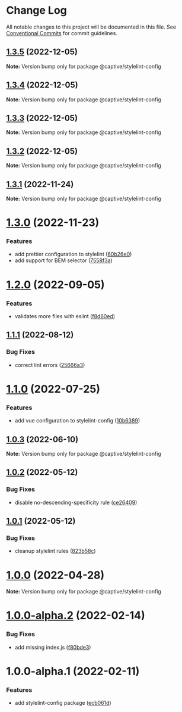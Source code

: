 # Change Log

All notable changes to this project will be documented in this file.
See [Conventional Commits](https://conventionalcommits.org) for commit guidelines.

## [1.3.5](https://github.com/Captive-Studio/es-project-config/compare/@captive/stylelint-config@1.3.4...@captive/stylelint-config@1.3.5) (2022-12-05)

**Note:** Version bump only for package @captive/stylelint-config

## [1.3.4](https://github.com/Captive-Studio/es-project-config/compare/@captive/stylelint-config@1.3.3...@captive/stylelint-config@1.3.4) (2022-12-05)

**Note:** Version bump only for package @captive/stylelint-config

## [1.3.3](https://github.com/Captive-Studio/es-project-config/compare/@captive/stylelint-config@1.3.2...@captive/stylelint-config@1.3.3) (2022-12-05)

**Note:** Version bump only for package @captive/stylelint-config

## [1.3.2](https://github.com/Captive-Studio/es-project-config/compare/@captive/stylelint-config@1.3.1...@captive/stylelint-config@1.3.2) (2022-12-05)

**Note:** Version bump only for package @captive/stylelint-config

## [1.3.1](https://github.com/Captive-Studio/es-project-config/compare/@captive/stylelint-config@1.3.0...@captive/stylelint-config@1.3.1) (2022-11-24)

**Note:** Version bump only for package @captive/stylelint-config

# [1.3.0](https://github.com/Captive-Studio/es-project-config/compare/@captive/stylelint-config@1.2.0...@captive/stylelint-config@1.3.0) (2022-11-23)

### Features

- add prettier configuration to stylelint ([60b26e0](https://github.com/Captive-Studio/es-project-config/commit/60b26e01907e0d77e7946197ac5ab0d083a78b57))
- add support for BEM selector ([7558f3a](https://github.com/Captive-Studio/es-project-config/commit/7558f3ab97101cbd3ce3f5c81bdb56015848057c))

# [1.2.0](https://github.com/Captive-Studio/es-project-config/compare/@captive/stylelint-config@1.1.1...@captive/stylelint-config@1.2.0) (2022-09-05)

### Features

- validates more files with eslint ([f8d60ed](https://github.com/Captive-Studio/es-project-config/commit/f8d60ed25e150bc036850819bf92cc0719029f9f))

## [1.1.1](https://github.com/Captive-Studio/es-project-config/compare/@captive/stylelint-config@1.1.0...@captive/stylelint-config@1.1.1) (2022-08-12)

### Bug Fixes

- correct lint errors ([25666a3](https://github.com/Captive-Studio/es-project-config/commit/25666a38426300bc66d8ee7fcebe056f4fc0c5a8))

# [1.1.0](https://github.com/Captive-Studio/es-project-config/compare/@captive/stylelint-config@1.0.3...@captive/stylelint-config@1.1.0) (2022-07-25)

### Features

- add vue configuration to stylelint-config ([10b6389](https://github.com/Captive-Studio/es-project-config/commit/10b6389cdbba6af92847c85836ea2718cd8b7ceb))

## [1.0.3](https://github.com/Captive-Studio/es-project-config/compare/@captive/stylelint-config@1.0.2...@captive/stylelint-config@1.0.3) (2022-06-10)

**Note:** Version bump only for package @captive/stylelint-config

## [1.0.2](https://github.com/Captive-Studio/es-project-config/compare/@captive/stylelint-config@1.0.1...@captive/stylelint-config@1.0.2) (2022-05-12)

### Bug Fixes

- disable no-descending-specificity rule ([ce26409](https://github.com/Captive-Studio/es-project-config/commit/ce26409cd7b2cd65b3ee18e316c4bf0cd66d40e6))

## [1.0.1](https://github.com/Captive-Studio/es-project-config/compare/@captive/stylelint-config@1.0.0...@captive/stylelint-config@1.0.1) (2022-05-12)

### Bug Fixes

- cleanup stylelint rules ([823b58c](https://github.com/Captive-Studio/es-project-config/commit/823b58c49b79b3514e9c13baa56503d6b8e1e555))

# [1.0.0](https://github.com/Captive-Studio/es-project-config/compare/@captive/stylelint-config@1.0.0-alpha.2...@captive/stylelint-config@1.0.0) (2022-04-28)

**Note:** Version bump only for package @captive/stylelint-config

# [1.0.0-alpha.2](https://github.com/Captive-Studio/es-project-config/compare/@captive/stylelint-config@1.0.0-alpha.1...@captive/stylelint-config@1.0.0-alpha.2) (2022-02-14)

### Bug Fixes

- add missing index.js ([f80bde3](https://github.com/Captive-Studio/es-project-config/commit/f80bde3f4a9d526d2a61ea22ba35bf74550b5f4b))

# 1.0.0-alpha.1 (2022-02-11)

### Features

- add stylelint-config package ([ecb061d](https://github.com/Captive-Studio/es-project-config/commit/ecb061d3a2fc27d419f310b23ac6a2c37e5ae4eb))
